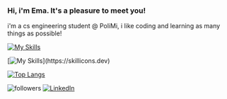 ### Hi, i'm Ema. It's a pleasure to meet you!
i'm a cs engineering student @ PoliMi, i like coding and learning as many things as possible!

[![My Skills](https://skillicons.dev/icons?i=html,css,bootstrap,tailwind,js,ts,react,redux,cs,vscode)](https://skillicons.dev)

[![My Skills](https://skillicons.dev/icons?i=ableton,arduino,raspberrypi,godot,py,)](https://skillicons.dev)

[![Top Langs](https://github-readme-stats.vercel.app/api/top-langs/?username=EmanueleBrotti&layout=donut&theme=dracula)](https://github.com/anuraghazra/github-readme-stats)

<div>
    <img alt="followers" title="Follow me on Github" src="https://img.shields.io/github/followers/EmanueleBrotti?color=236ad3&style=for-the-badge&logo=github&label=Follow"/>
    <a href="https://www.linkedin.com/in/emanuele-brotti-3329b22b6/">
        <img src="https://img.shields.io/badge/LinkedIn-0077B5?style=for-the-badge&logo=linkedin&logoColor=white" alt="LinkedIn"/>
    </a>
</div>
